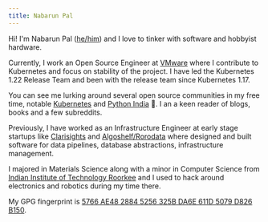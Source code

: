 ```yaml
---
title: Nabarun Pal
---
```


Hi! I'm Nabarun Pal ([he/him][pronoun]) and I love to tinker with software and hobbyist hardware.

Currently, I work an Open Source Engineer at [VMware][vmware-tanzu] where I contribute to Kubernetes and focus on stability of the project. I have led the Kubernetes 1.22 Release Team and been with the release team since Kubernetes 1.17.

You can see me lurking around several open source communities in my free time, notable [Kubernetes][kubernetes] and [Python India][pythonindia] :sunflower:. I an a keen reader of blogs, books and a few subreddits.

Previously, I have worked as an Infrastructure Engineer at early stage startups like [Clarisights][clarisights] and [Algoshelf/Rorodata][algoshelf] where designed and built software for data pipelines, database abstractions, infrastructure management.

I majored in Materials Science along with a minor in Computer Science from [Indian Institute of Technology Roorkee][iitr] and I used to hack around electronics and robotics during my time there.

My GPG fingerprint is [5766 AE48 2884 5256 325B DA6E 611D 5079 D826 B150][keybase].

[pronoun]: //pronoun.is/he
[vmware-tanzu]: //tanzu.vmware.com
[kubernetes]: //kubernetes.io
[pythonindia]: //github.com/pythonindia
[clarisights]: //clarisights.com
[algoshelf]: //github.com/rorodata
[iitr]: //iitr.ac.in
[keybase]: //keybase.io/nabarun
